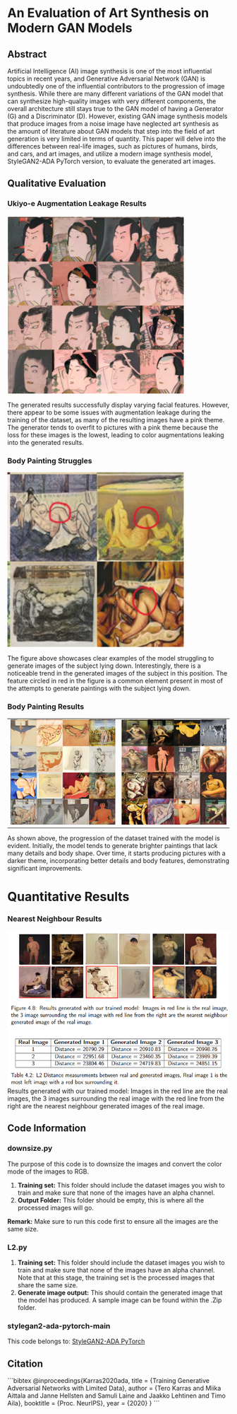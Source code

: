 # An Evaluation of Art Synthesis on Modern GAN Models

## Abstract
Artificial Intelligence (AI) image synthesis is one of the most influential topics in recent years, and Generative Adversarial Network (GAN) is undoubtedly one of the influential contributors to the progression of image synthesis. While there are many different variations of the GAN model that can synthesize high-quality images with very different components, the overall architecture still stays true to the GAN model of having a Generator (G) and a Discriminator (D). However, existing GAN image synthesis models that produce images from a noise image have neglected art synthesis as the amount of literature about GAN models that step into the field of art generation is very limited in terms of quantity. This paper will delve into the differences between real-life images, such as pictures of humans, birds, and cars, and art images, and utilize a modern image synthesis model, StyleGAN2-ADA PyTorch version, to evaluate the generated art images.
## Qualitative Evaluation

### Ukiyo-e Augmentation Leakage Results
<img src="Ukei.png" alt="Ukiyo-e Face Results" width="400"/>

The generated results successfully display varying facial features. However, there appear to be some issues with augmentation leakage during the training of the dataset, as many of the resulting images have a pink theme. The generator tends to overfit to pictures with a pink theme because the loss for these images is the lowest, leading to color augmentations leaking into the generated results.

### Body Painting Struggles
<img src="nu/Trend.png" alt="Body Paint" width="400"/>

The figure above showcases clear examples of the model struggling to generate images of the subject lying down. Interestingly, there is a noticeable trend in the generated images of the subject in this position. The feature circled in red in the figure is a common element present in most of the attempts to generate paintings with the subject lying down.

### Body Painting Results
<table>
  <tr>
    <td><img src="nu/BadRes.png" alt="Body Paint" width="400"/></td>
    <td><img src="nu/nures.png" alt="Body Paint" width="400"/></td>
  </tr>
</table>

As shown above, the progression of the dataset trained with the model is evident. Initially, the model tends to generate brighter paintings that lack many details and body shape. Over time, it starts producing pictures with a darker theme, incorporating better details and body features, demonstrating significant improvements.




# Quantitative Results


### Nearest Neighbour Results
![Nearest Neighbour Results](nu/KNN.png)
Results generated with our trained model: Images in the red line are the real images, the 3 images surrounding the real image with the red line from the right are the nearest neighbour generated images of the real image.








## Code Information

### downsize.py
The purpose of this code is to downsize the images and convert the color mode of the images to RGB.

1. **Training set:** This folder should include the dataset images you wish to train and make sure that none of the images have an alpha channel.
2. **Output Folder:** This folder should be empty, this is where all the processed images will go.


**Remark:** Make sure to run this code first to ensure all the images are the same size.

### L2.py
1. **Training set:** This folder should include the dataset images you wish to train and make sure that none of the images have an alpha channel. Note that at this stage, the training set is the processed images that share the same size.
2. **Generate image output:** This should contain the generated image that the model has produced. A sample image can be found within the .Zip folder.

### stylegan2-ada-pytorch-main
This code belongs to: [StyleGAN2-ADA PyTorch](https://github.com/NVlabs/stylegan2-ada-pytorch)








## Citation
\`\`\`bibtex
@inproceedings{Karras2020ada,
  title     = {Training Generative Adversarial Networks with Limited Data},
  author    = {Tero Karras and Miika Aittala and Janne Hellsten and Samuli Laine and Jaakko Lehtinen and Timo Aila},
  booktitle = {Proc. NeurIPS},
  year      = {2020}
}
\`\`\`
